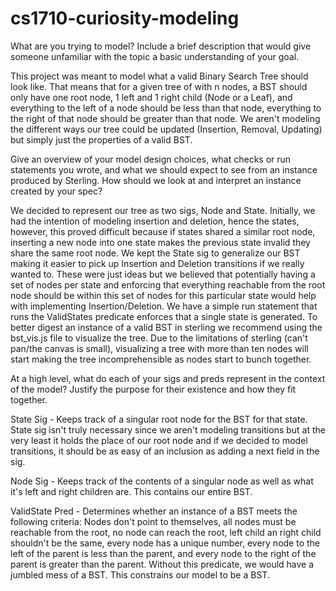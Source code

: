 # cs1710-curiosity-modeling
What are you trying to model? Include a brief description that would give someone unfamiliar with the topic a basic understanding of your goal.

This project was meant to model what a valid Binary Search Tree should look like. That means that for a given tree of with n nodes, a BST should only have one root node, 1 left and 1 right child (Node or a Leaf), and everything to the left of a node should be less than that node, everything to the right of that node should be greater than that node. We aren't modeling the different ways our tree could be updated (Insertion, Removal, Updating) but simply just the properties of a valid BST.

Give an overview of your model design choices, what checks or run statements you wrote, and what we should expect to see from an instance produced by Sterling. How should we look at and interpret an instance created by your spec?

We decided to represent our tree as two sigs, Node and State. Initially, 
we had the intention of modeling insertion and deletion, hence the states, however, this proved difficult because if states shared a similar root node, inserting a new node into one state makes the previous state invalid they share the same root node. We kept the State sig to generalize our BST making it easier to pick up Insertion and Deletion transitions if we really wanted to. These were just ideas but we believed that potentially having a set of nodes per state and enforcing that everything reachable from the root node should be within this set of nodes for this particular state would
help with implementing Insertion/Deletion. We have a simple run statement that runs the ValidStates predicate enforces that a single state is generated. To better digest an instance of a valid BST in sterling we recommend using the bst_vis.js file to visualize the tree. Due to the limitations of sterling (can't pan/the canvas is small), visualizing a tree with more than ten nodes will start making the tree incomprehensible as nodes start to bunch together.

At a high level, what do each of your sigs and preds represent in the context of the model? Justify the purpose for their existence and how they fit together.

State Sig - Keeps track of a singular root node for the BST for that state. State sig isn't truly necessary since we aren't modeling transitions but at the very least it holds the place of our root node and if we decided to model transitions, it should be as easy of an inclusion as adding a next field in the sig.

Node Sig - Keeps track of the contents of a singular node as well as what it's left and right children are. This contains our entire BST.

ValidState Pred - Determines whether an instance of a BST meets the following criteria: Nodes don't point to themselves, all nodes must be reachable from the root, no node can reach the root, left child an right child shouldn't be the same, every node has a unique number, every node to the left of the parent is less than the parent, and every node to the right of the parent is greater than the parent. Without this predicate, we would have a jumbled mess of a BST. This constrains our model to be a BST.

